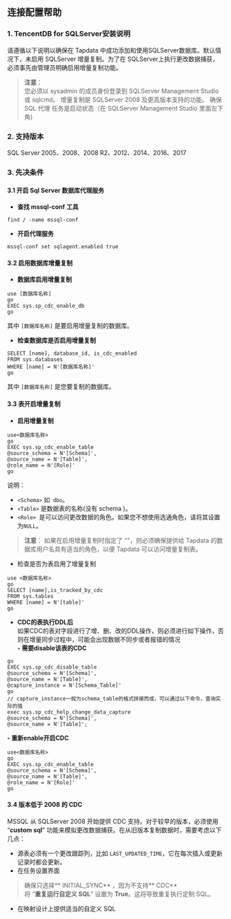 ## **连接配置帮助**
### **1. TencentDB for SQLServer安装说明**
请遵循以下说明以确保在 Tapdata 中成功添加和使用SQLServer数据库。默认情况下，未启用 SQLServer 增量复制。为了在 SQLServer上执行更改数据捕获，必须事先由管理员明确启用增量复制功能。
> **注意**：<br>
> 您必须以 sysadmin 的成员身份登录到 SQLServer Management Studio 或 sqlcmd。
> 增量复制是 SQLServer 2008 及更高版本支持的功能。
> 确保 SQL 代理 任务是启动状态（在 SQLServer Management Studio 里面左下角)
### **2. 支持版本**
SQL Server 2005、2008、2008 R2、2012、2014、2016、2017
### **3. 先决条件**
#### **3.1 开启 Sql Server 数据库代理服务**
- **查找 mssql-conf 工具**
```
find / -name mssql-conf
```
- **开启代理服务**
```
mssql-conf set sqlagent.enabled true
```

#### **3.2 启用数据库增量复制**
- **数据库启用增量复制**<br>
```
use [数据库名称]
go
EXEC sys.sp_cdc_enable_db
go
```
其中 `[数据库名称]` 是要启用增量复制的数据库。<br>
- **检查数据库是否启用增量复制**<br>
```
SELECT [name], database_id, is_cdc_enabled
FROM sys.databases
WHERE [name] = N'[数据库名称]'
go
```
其中 `[数据库名称]` 是您要复制的数据库。<br>

#### **3.3 表开启增量复制**
- **启用增量复制**
```
use<数据库名称>
go
EXEC sys.sp_cdc_enable_table
@source_schema = N'[Schema]',
@source_name = N'[Table]',
@role_name = N'[Role]'
go
```
说明：
- `<Schema>` 如` dbo`。
- `<Table>` 是数据表的名称(没有 schema )。
- `<Role> `是可以访问更改数据的角色。如果您不想使用选通角色，请将其设置为`NULL`。
> **注意**：
>如果在启用增量复制时指定了 "\"，则必须确保提供给 Tapdata 的数据库用户名具有适当的角色，以便 Tapdata 可以访问增量复制表。
- 检查是否为表启用了增量复制<br>
```
use <数据库名称>
go
SELECT [name],is_tracked_by_cdc
FROM sys.tables
WHERE [name] = N'[table]'
go
```
- **CDC的表执行DDL后**<br>
如果CDC的表对字段进行了增、删、改的DDL操作，则必须进行如下操作，否则在增量同步过程中，可能会出现数据不同步或者报错的情况<br>
**- 需要disable该表的CDC**<br>
```use<数据库名称>
go
EXEC sys.sp_cdc_disable_table
@source_schema = N'[Schema]',
@source_name = N'[Table]',
@capture_instance = N'[Schema_Table]'
go
// capture_instance一般为schema_table的格式拼接而成，可以通过以下命令，查询实际的值
exec sys.sp_cdc_help_change_data_capture
@source_schema = N'[Schema]',
@source_name = N'[Table]';
```
**- 重新enable开启CDC**<br>
```
use<数据库名称>
go
EXEC sys.sp_cdc_enable_table
@source_schema = N'[Schema]',
@source_name = N'[Table]',
@role_name = N'[Role]'
go
```

#### **3.4 版本低于 2008 的 CDC**
MSSQL 从 SQLServer 2008 开始提供 CDC 支持。对于较早的版本，必须使用 “**custom sql**” 功能来模拟更改数据捕获。在从旧版本复制数据时，需要考虑以下几点：<br>
- 源表必须有一个更改跟踪列，比如 `LAST_UPDATED_TIME`，它在每次插入或更新记录时都会更新。<br>
- 在任务设置界面<br>
>确保只选择** INITIAL_SYNC** ，因为不支持** CDC**<br>
>将 “**重复运行自定义 SQL**” 设置为 **True**。这将导致重复执行定制 SQL。<br>
- 在映射设计上提供适当的自定义 SQL<br>








